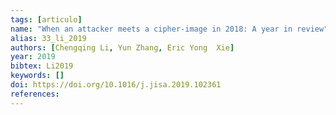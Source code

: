 ```yaml
---
tags: [articulo]
name: "When an attacker meets a cipher-image in 2018: A year in review"
alias: 33_li_2019
authors: [Chengqing Li, Yun Zhang, Eric Yong  Xie]
year: 2019
bibtex: Li2019
keywords: []
doi: https://doi.org/10.1016/j.jisa.2019.102361
references: 
---
```


